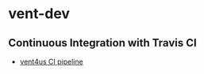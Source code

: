 # vent-dev

## Continuous Integration with Travis CI
* [vent4us CI pipeline](https://travis-ci.com/github/vent4us/vent-dev)
